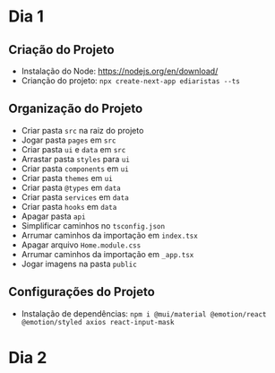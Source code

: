 # Dia 1

## Criação do Projeto
- Instalação do Node: https://nodejs.org/en/download/
- Crianção do projeto: `npx create-next-app ediaristas --ts`

## Organização do Projeto
- Criar pasta `src` na raiz do projeto
- Jogar pasta `pages` em `src`
- Criar pasta `ui` e `data` em `src`
- Arrastar pasta `styles` para `ui`
- Criar pasta `components` em `ui`
- Criar pasta `themes` em `ui`
- Criar pasta `@types` em `data`
- Criar pasta `services` em `data`
- Criar pasta `hooks` em `data`
- Apagar pasta `api`
- Simplificar caminhos no `tsconfig.json`
- Arrumar caminhos da importação em `index.tsx`
- Apagar arquivo `Home.module.css`
- Arrumar caminhos da importação em `_app.tsx`
- Jogar imagens na pasta `public`

## Configurações do Projeto
- Instalação de dependências: `npm i @mui/material @emotion/react @emotion/styled axios react-input-mask`

# Dia 2